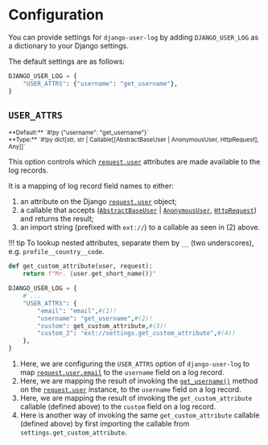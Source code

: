 # Configuration

You can provide settings for `django-user-log` by adding `DJANGO_USER_LOG` as a
dictionary to your Django settings.

The default settings are as follows:

```py title="settings.py"
DJANGO_USER_LOG = {
    "USER_ATTRS": {"username": "get_username"},
}
```

## `USER_ATTRS`

<small markdown>
**Default:** `#!py {"username": "get_username"}`<br>
**Type:** `#!py dict[str, str | Callable[[AbstractBaseUser | AnonymousUser, HttpRequest], Any]]`
</small>

This option controls which [`request.user`][django:request_user] attributes are
made available to the log records.

It is a mapping of log record field names to either:

1. an attribute on the Django [`request.user`][django:request_user] object;
2. a callable that accepts ([`AbstractBaseUser`][django:user] |
   [`AnonymousUser`][django:anon_user], [`HttpRequest`][django:request]) and
   returns the result;
3. an import string (prefixed with `ext://`) to a callable as seen in (2) above.

!!! tip
    To lookup nested attributes, separate them by `__` (two underscores), e.g.
    `profile__country__code`.

```py title="settings.py"
def get_custom_attribute(user, request):
    return f"Mr. {user.get_short_name()}"

DJANGO_USER_LOG = {
    # ...
    "USER_ATTRS": {
        "email": "email",#(1)!
        "username": "get_username",#(2)!
        "custom": get_custom_attribute,#(3)!
        "custom_2": "ext://settings.get_custom_attribute",#(4)!
    },
}
```

1. Here, we are configuring the `USER_ATTRS` option of `django-user-log` to
   map [`request.user.email`][django:user_email] to the `username` field on a
   log record.
2. Here, we are mapping the result of invoking the
   [`get_username()`][django:user_get_username] method on the
   [`request.user`][django:request_user] instance, to the `username` field on a
   log record.
3. Here, we are mapping the result of invoking the `get_custom_attribute`
   callable (defined above) to the `custom` field on a log record.
4. Here is another way of invoking the same `get_custom_attribute` callable
   (defined above) by first importing the callable from
   `settings.get_custom_attribute`.

[django:anon_user]: https://docs.djangoproject.com/en/stable/ref/contrib/auth/#django.contrib.auth.models.AnonymousUser
[django:request]: https://docs.djangoproject.com/en/stable/ref/request-response/#django.http.HttpRequest
[django:request_user]: https://docs.djangoproject.com/en/stable/ref/request-response/#django.http.HttpRequest.user
[django:user]: https://docs.djangoproject.com/en/stable/topics/auth/customizing/#django.contrib.auth.models.AbstractBaseUser
[django:user_email]: https://docs.djangoproject.com/en/stable/ref/contrib/auth/#django.contrib.auth.models.User.email
[django:user_get_username]: https://docs.djangoproject.com/en/stable/topics/auth/customizing/#django.contrib.auth.models.AbstractBaseUser.get_username
[python:logging]: https://docs.python.org/3/library/logging.html
